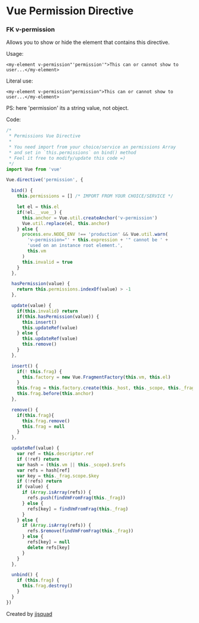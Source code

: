 # Vue Permission Directive
### FK v-permission


Allows you to show or hide the element that contains this directive.

Usage:

`<my-element v-permission"'permission'">This can or cannot show to user...</my-element>`

Literal use:

`<my-element v-permission"permission">This can or cannot show to user...</my-element>`

PS: here 'permission' its a string value, not object.

Code:

``` javascript
/*
 * Permissions Vue Directive
 *
 * You need import from your choice/service an permissions Array
 * and set in `this.permissions` on bind() method
 * Feel it free to modify/update this code =)
 */
import Vue from 'vue'

Vue.directive('permission', {

  bind() {
    this.permissions = [] /* IMPORT FROM YOUR CHOICE/SERVICE */

    let el = this.el
    if(!el.__vue__) {
      this.anchor = Vue.util.createAnchor('v-permission')
      Vue.util.replace(el, this.anchor)
    } else {
      process.env.NODE_ENV !== 'production' && Vue.util.warn(
        'v-permission="' + this.expression + '" cannot be ' +
        'used on an instance root element.',
        this.vm
      )
      this.invalid = true
    }
  },

  hasPermission(value) {
    return this.permissions.indexOf(value) > -1
  },

  update(value) {
    if(this.invalid) return
    if(this.hasPermission(value)) {
      this.insert()
      this.updateRef(value)
    } else {
      this.updateRef(value)
      this.remove()
    }
  },

  insert() {
    if(! this.frag) {
      this.factory = new Vue.FragmentFactory(this.vm, this.el)
    }
    this.frag = this.factory.create(this._host, this._scope, this._frag)
    this.frag.before(this.anchor)
  },

  remove() {
    if(this.frag){
      this.frag.remove()
      this.frag = null
    }
  },

  updateRef(value) {
    var ref = this.descriptor.ref
    if (!ref) return
    var hash = (this.vm || this._scope).$refs
    var refs = hash[ref]
    var key = this._frag.scope.$key
    if (!refs) return
    if (value) {
      if (Array.isArray(refs)) {
        refs.push(findVmFromFrag(this._frag))
      } else {
        refs[key] = findVmFromFrag(this._frag)
      }
    } else {
      if (Array.isArray(refs)) {
        refs.$remove(findVmFromFrag(this._frag))
      } else {
        refs[key] = null
        delete refs[key]
      }
    }
  },

  unbind() {
    if (this.frag) {
      this.frag.destroy()
    }
  }
})
```

Created by [jjsquad](http://github.com/jjsquad)
